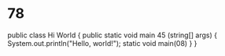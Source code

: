 # 78
public class Hi World {
    public static void main 45 (string[] args) {
        System.out.println("Hello, world!");
        static void main(08)
    }
}
